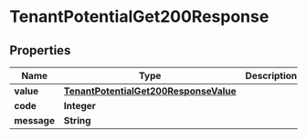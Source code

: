 

# TenantPotentialGet200Response


## Properties

| Name | Type | Description | Notes |
|------------ | ------------- | ------------- | -------------|
|**value** | [**TenantPotentialGet200ResponseValue**](TenantPotentialGet200ResponseValue.md) |  |  [optional] |
|**code** | **Integer** |  |  [optional] |
|**message** | **String** |  |  [optional] |



